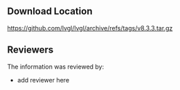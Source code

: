 ## Download Location


https://github.com/lvgl/lvgl/archive/refs/tags/v8.3.3.tar.gz


## Reviewers

The information was reviewed by:

* add reviewer here